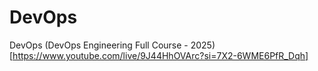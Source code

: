 # DevOps
DevOps
(DevOps Engineering Full Course - 2025)[https://www.youtube.com/live/9J44HhOVArc?si=7X2-6WME6PfR_Dqh]

